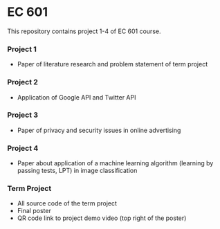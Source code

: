 # EC 601
This repository contains project 1-4 of EC 601 course.
### Project 1
- Paper of literature research and problem statement of term project
### Project 2
- Application of Google API and Twitter API
### Project 3
- Paper of privacy and security issues in online advertising
### Project 4
- Paper about application of a machine learning algorithm (learning by passing tests, LPT) in image classification
### Term Project
- All source code of the term project
- Final poster
- QR code link to project demo video (top right of the poster)
